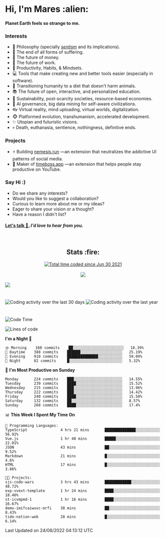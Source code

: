 <h1>Hi, I'm Mares :alien:</h1>

#### Planet Earth feels so strange to me.

### **Interests**

- 🌊 Philosophy (specially [_sentism_][sentismmedium] and its implications).
- 🎯 The end of all forms of suffering.
- 💸 The future of money.
- 💼 The future of work.
- 🧠 Productivity, Habits, & Mindsets.
- 💻 Tools that make creating new and better tools easier (especially in software).
- 🥗 Transitioning humanity to a diet that doesn't harm animals.
- 📚 The future of open, interactive, and personalized education.
- 🌱 Sustainability, post-scarcity societies, resource-based economies.
- 🤖 AI governance, big data mining for self-aware civilizations.
- 👓 Virtual reality, mind uploading, virtual worlds, digitalization.
- 🐵 Platformed evolution, transhumanism, accelerated development.
- ✨ Utopian and futuristic visions.
- 💀 Death, euthanasia, sentience, nothingness, definitive ends.


### **Projects**

- ⚡ Building [nemesis.run](https://chrome.google.com/webstore/detail/nemesis-%E2%80%93-humane-design-f/blfbbifgjgikekfochleknjcopefifgo?hl=en) —an extension that neutralizes the addictive UI patterns of social media.
- 💎 Maker of [timeboss.app](https://timeboss.app) —an extension that helps people stay productive on YouTube.


### **Say Hi :)**

- Do we share any interests?
- Would you like to suggest a collaboration?
- Curious to learn more about me or my ideas?
- Eager to share your vision or a thought?
- Have a reason I didn't list?

#### [Let's talk :wave:.](mailto:mareszhar@gmail.com) _I'd love to hear from you_.

[sentismmedium]: https://medium.com/@mareszhar/born-a-prisoner-a-reflection-about-life-its-struggles-and-a-plan-to-escape-d8566ce9b026

<br>

<h2 align="center">Stats :fire:</h2>

<div align="center">
  <a href="https://wakatime.com/@cfdc0e0d-4860-4b62-9ff0-cb659185525e">
    <img src="https://wakatime.com/badge/user/cfdc0e0d-4860-4b62-9ff0-cb659185525e.svg" alt="Total time coded since Jun 30 2021" />
  </a>
</div>

<br>

<!-- 
Add or remove this: 
&dates=B1AAB3FF 
...or this...
&date_format=M%20j%5B%2C%20Y%5D
from the *streak stats URL below* if they get bugged and aren't updating: 
-->

<div align="center">
  <img src="https://github-readme-streak-stats.herokuapp.com?user=mareszhar&theme=black-ice&hide_border=true&stroke=FFFFFF15&ring=DF8FFE&fire=DF8FFE&currStreakLabel=DF8FFE&background=1A232A&currStreakNum=86FFAB&dates=B1AAB3FF&date_format=M%20j%5B%2C%20Y%5D">
</div>

<br>

<img src="https://activity-graph.herokuapp.com/graph?username=mareszhar&theme=nord&bg_color=00000000&color=979797&line=DF8FFE&point=00000000&area=true&hide_border=true">

<br>

<h1></h1>

<img src="https://wakatime.com/share/@mares/5df0ff02-9c79-41b4-b540-51dc9c65a57b.svg" alt="Coding activity over the last 30 days" />
<img src="https://wakatime.com/share/@mares/ea89ba71-f374-40af-930c-e0655909fe37.svg" alt="Coding activity over the last year" />

<h1></h1>

<!--START_SECTION:waka-->
![Code Time](http://img.shields.io/badge/Code%20Time-591%20hrs%2024%20mins-blue)

![Lines of code](https://img.shields.io/badge/From%20Hello%20World%20I%27ve%20Written-168%20Thousand%20lines%20of%20code-blue)

**I'm a Night 🦉** 

```text
🌞 Morning    160 commits    ██░░░░░░░░░░░░░░░░░░░░░░░   10.39% 
🌆 Daytime    388 commits    ██████░░░░░░░░░░░░░░░░░░░   25.19% 
🌃 Evening    910 commits    ██████████████░░░░░░░░░░░   59.09% 
🌙 Night      82 commits     █░░░░░░░░░░░░░░░░░░░░░░░░   5.32%

```
📅 **I'm Most Productive on Sunday** 

```text
Monday       224 commits    ███░░░░░░░░░░░░░░░░░░░░░░   14.55% 
Tuesday      239 commits    ████░░░░░░░░░░░░░░░░░░░░░   15.52% 
Wednesday    215 commits    ███░░░░░░░░░░░░░░░░░░░░░░   13.96% 
Thursday     222 commits    ███░░░░░░░░░░░░░░░░░░░░░░   14.42% 
Friday       240 commits    ████░░░░░░░░░░░░░░░░░░░░░   15.58% 
Saturday     132 commits    ██░░░░░░░░░░░░░░░░░░░░░░░   8.57% 
Sunday       268 commits    ████░░░░░░░░░░░░░░░░░░░░░   17.4%

```


📊 **This Week I Spent My Time On** 

```text
💬 Programming Languages: 
TypeScript               4 hrs 21 mins       ██████████████░░░░░░░░░░░   56.92% 
Vue.js                   1 hr 40 mins        █████░░░░░░░░░░░░░░░░░░░░   22.01% 
JSON                     43 mins             ██░░░░░░░░░░░░░░░░░░░░░░░   9.52% 
Markdown                 21 mins             █░░░░░░░░░░░░░░░░░░░░░░░░   4.6% 
HTML                     17 mins             █░░░░░░░░░░░░░░░░░░░░░░░░   3.86%

🐱‍💻 Projects: 
sjs-code-wars            3 hrs 43 mins       ████████████░░░░░░░░░░░░░   48.72% 
exp-vvext-template       1 hr 24 mins        ████░░░░░░░░░░░░░░░░░░░░░   18.46% 
st-icvmpmd-1             1 hr 16 mins        ████░░░░░░░░░░░░░░░░░░░░░   16.67% 
demo-imifcaiwuvc-mrfi    38 mins             ██░░░░░░░░░░░░░░░░░░░░░░░   8.43% 
tide-notion-web          28 mins             █░░░░░░░░░░░░░░░░░░░░░░░░   6.14%

```


 Last Updated on 24/08/2022 04:13:12 UTC
<!--END_SECTION:waka-->
